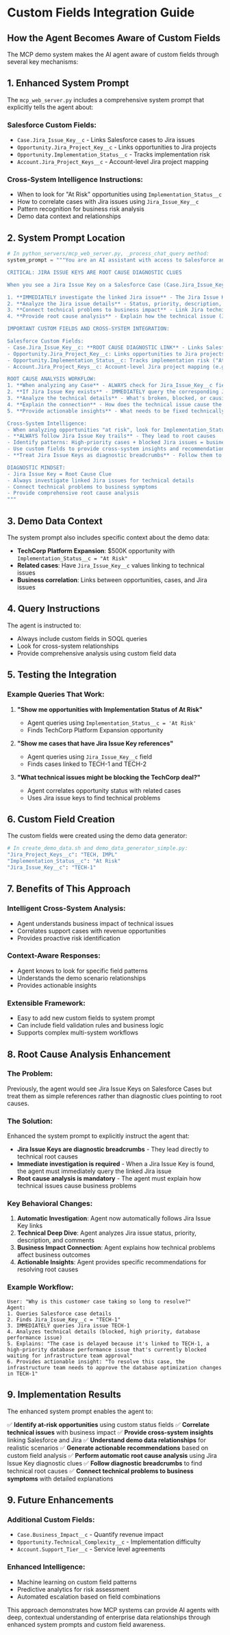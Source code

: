 # Custom Fields Integration Guide

## How the Agent Becomes Aware of Custom Fields

The MCP demo system makes the AI agent aware of custom fields through several key mechanisms:

## 1. Enhanced System Prompt

The `mcp_web_server.py` includes a comprehensive system prompt that explicitly tells the agent about:

### **Salesforce Custom Fields:**
- `Case.Jira_Issue_Key__c` - Links Salesforce cases to Jira issues
- `Opportunity.Jira_Project_Key__c` - Links opportunities to Jira projects  
- `Opportunity.Implementation_Status__c` - Tracks implementation risk
- `Account.Jira_Project_Keys__c` - Account-level Jira project mapping

### **Cross-System Intelligence Instructions:**
- When to look for "At Risk" opportunities using `Implementation_Status__c`
- How to correlate cases with Jira issues using `Jira_Issue_Key__c`
- Pattern recognition for business risk analysis
- Demo data context and relationships

## 2. System Prompt Location

```python
# In python_servers/mcp_web_server.py, _process_chat_query method:
system_prompt = """You are an AI assistant with access to Salesforce and Jira systems...

CRITICAL: JIRA ISSUE KEYS ARE ROOT CAUSE DIAGNOSTIC CLUES

When you see a Jira Issue Key on a Salesforce Case (Case.Jira_Issue_Key__c field), this is a DIRECT CLUE to the root cause of the problem. You MUST:

1. **IMMEDIATELY investigate the linked Jira issue** - The Jira Issue Key is not just a reference, it's a diagnostic pointer to the technical root cause
2. **Analyze the Jira issue details** - Status, priority, description, comments, and resolution details
3. **Connect technical problems to business impact** - Link Jira technical issues to Salesforce business problems
4. **Provide root cause analysis** - Explain how the technical issue (Jira) is causing the business problem (Case)

IMPORTANT CUSTOM FIELDS AND CROSS-SYSTEM INTEGRATION:

Salesforce Custom Fields:
- Case.Jira_Issue_Key__c: **ROOT CAUSE DIAGNOSTIC LINK** - Links Salesforce cases to Jira issues (e.g., "TECH-1", "IMPL-1")
- Opportunity.Jira_Project_Key__c: Links opportunities to Jira projects (e.g., "IMPL", "TECH")
- Opportunity.Implementation_Status__c: Tracks implementation risk ("At Risk", "Blocked", "Complete", "Not Started")
- Account.Jira_Project_Keys__c: Account-level Jira project mapping (e.g., "TECH, IMPL, SUPPORT")

ROOT CAUSE ANALYSIS WORKFLOW:
1. **When analyzing any Case** - ALWAYS check for Jira_Issue_Key__c field
2. **If Jira Issue Key exists** - IMMEDIATELY query the corresponding Jira issue
3. **Analyze the technical details** - What's broken, blocked, or causing problems in Jira
4. **Explain the connection** - How does the technical issue cause the business problem
5. **Provide actionable insights** - What needs to be fixed technically to resolve the business issue

Cross-System Intelligence:
- When analyzing opportunities "at risk", look for Implementation_Status__c = "At Risk"
- **ALWAYS follow Jira Issue Key trails** - They lead to root causes
- Identify patterns: High-priority cases + blocked Jira issues = business risk
- Use custom fields to provide cross-system insights and recommendations
- **Treat Jira Issue Keys as diagnostic breadcrumbs** - Follow them to find root causes

DIAGNOSTIC MINDSET:
- Jira Issue Key = Root Cause Clue
- Always investigate linked Jira issues for technical details
- Connect technical problems to business symptoms
- Provide comprehensive root cause analysis
"""
```

## 3. Demo Data Context

The system prompt also includes specific context about the demo data:

- **TechCorp Platform Expansion**: $500K opportunity with `Implementation_Status__c = "At Risk"`
- **Related cases**: Have `Jira_Issue_Key__c` values linking to technical issues
- **Business correlation**: Links between opportunities, cases, and Jira issues

## 4. Query Instructions

The agent is instructed to:
- Always include custom fields in SOQL queries
- Look for cross-system relationships
- Provide comprehensive analysis using custom field data

## 5. Testing the Integration

### **Example Queries That Work:**

1. **"Show me opportunities with Implementation Status of At Risk"**
   - Agent queries using `Implementation_Status__c = 'At Risk'`
   - Finds TechCorp Platform Expansion opportunity

2. **"Show me cases that have Jira Issue Key references"**
   - Agent queries using `Jira_Issue_Key__c` field
   - Finds cases linked to TECH-1 and TECH-2

3. **"What technical issues might be blocking the TechCorp deal?"**
   - Agent correlates opportunity status with related cases
   - Uses Jira issue keys to find technical problems

## 6. Custom Field Creation

The custom fields were created using the demo data generator:

```bash
# In create_demo_data.sh and demo_data_generator_simple.py:
"Jira_Project_Keys__c": "TECH, IMPL"
"Implementation_Status__c": "At Risk"  
"Jira_Issue_Key__c": "TECH-1"
```

## 7. Benefits of This Approach

### **Intelligent Cross-System Analysis:**
- Agent understands business impact of technical issues
- Correlates support cases with revenue opportunities
- Provides proactive risk identification

### **Context-Aware Responses:**
- Agent knows to look for specific field patterns
- Understands the demo scenario relationships
- Provides actionable insights

### **Extensible Framework:**
- Easy to add new custom fields to system prompt
- Can include field validation rules and business logic
- Supports complex multi-system workflows

## 8. Root Cause Analysis Enhancement

### **The Problem:**
Previously, the agent would see Jira Issue Keys on Salesforce Cases but treat them as simple references rather than diagnostic clues pointing to root causes.

### **The Solution:**
Enhanced the system prompt to explicitly instruct the agent that:
- **Jira Issue Keys are diagnostic breadcrumbs** - They lead directly to technical root causes
- **Immediate investigation is required** - When a Jira Issue Key is found, the agent must immediately query the linked Jira issue
- **Root cause analysis is mandatory** - The agent must explain how technical issues cause business problems

### **Key Behavioral Changes:**
1. **Automatic Investigation**: Agent now automatically follows Jira Issue Key links
2. **Technical Deep Dive**: Agent analyzes Jira issue status, priority, description, and comments
3. **Business Impact Connection**: Agent explains how technical problems affect business outcomes
4. **Actionable Insights**: Agent provides specific recommendations for resolving root causes

### **Example Workflow:**
```
User: "Why is this customer case taking so long to resolve?"
Agent: 
1. Queries Salesforce case details
2. Finds Jira_Issue_Key__c = "TECH-1" 
3. IMMEDIATELY queries Jira issue TECH-1
4. Analyzes technical details (blocked, high priority, database performance issue)
5. Explains: "The case is delayed because it's linked to TECH-1, a high-priority database performance issue that's currently blocked waiting for infrastructure team approval"
6. Provides actionable insight: "To resolve this case, the infrastructure team needs to approve the database optimization changes in TECH-1"
```

## 9. Implementation Results

The enhanced system prompt enables the agent to:

✅ **Identify at-risk opportunities** using custom status fields
✅ **Correlate technical issues** with business impact
✅ **Provide cross-system insights** linking Salesforce and Jira
✅ **Understand demo data relationships** for realistic scenarios
✅ **Generate actionable recommendations** based on custom field analysis
✅ **Perform automatic root cause analysis** using Jira Issue Key diagnostic clues
✅ **Follow diagnostic breadcrumbs** to find technical root causes
✅ **Connect technical problems to business symptoms** with detailed explanations

## 9. Future Enhancements

### **Additional Custom Fields:**
- `Case.Business_Impact__c` - Quantify revenue impact
- `Opportunity.Technical_Complexity__c` - Implementation difficulty
- `Account.Support_Tier__c` - Service level agreements

### **Enhanced Intelligence:**
- Machine learning on custom field patterns
- Predictive analytics for risk assessment
- Automated escalation based on field combinations

This approach demonstrates how MCP systems can provide AI agents with deep, contextual understanding of enterprise data relationships through enhanced system prompts and custom field awareness.
